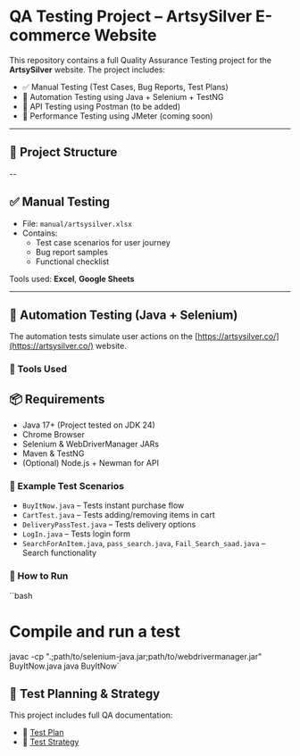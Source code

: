 #  QA Testing Project – ArtsySilver E-commerce Website

This repository contains a full Quality Assurance Testing project for the **ArtsySilver** website. The project includes:

- ✅ Manual Testing (Test Cases, Bug Reports, Test Plans)
- 🤖 Automation Testing using Java + Selenium + TestNG
- 🔌 API Testing using Postman (to be added)
- 🚀 Performance Testing using JMeter (coming soon)
---
## 📁 Project Structure
--
## ✅ Manual Testing

- File: `manual/artsysilver.xlsx`
- Contains:
  - Test case scenarios for user journey
  - Bug report samples
  - Functional checklist

Tools used: **Excel**, **Google Sheets**

---

## 🤖 Automation Testing (Java + Selenium)

The automation tests simulate user actions on the [https://artsysilver.co/](https://artsysilver.co/) website.

### 🔹 Tools Used

## 📦 Requirements

- Java 17+ (Project tested on JDK 24)
- Chrome Browser
- Selenium & WebDriverManager JARs
- Maven & TestNG
- (Optional) Node.js + Newman for API


### 🔹 Example Test Scenarios

- `BuyItNow.java` – Tests instant purchase flow
- `CartTest.java` – Tests adding/removing items in cart
- `DeliveryPassTest.java` – Tests delivery options
- `LogIn.java` – Tests login form
- `SearchForAnItem.java`, `pass_search.java`, `Fail_Search_saad.java` – Search functionality

### 🔹 How to Run

``bash
# Compile and run a test
javac -cp ".;path/to/selenium-java.jar;path/to/webdrivermanager.jar" BuyItNow.java
java BuyItNow`

## 📑 Test Planning & Strategy

This project includes full QA documentation:

- 📄 [Test Plan](qa-testing-project/test-strategy/test-plan.md)
- 📄 [Test Strategy](qa-testing-project/test-strategy/test-strategy.md)

  
